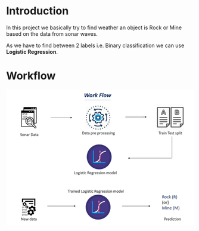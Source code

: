 # **Introduction**

In this project we basically try to find weather an object is Rock or Mine based on the data from sonar waves.

As we have to find between 2 labels i.e. Binary classification we can use **Logistic Regression**.

# **Workflow**

![Workflow](./img/work-flow.png "Workflow")
